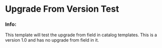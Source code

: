 # Upgrade From Version Test


### Info:

 This template will test the upgrade from field in catalog templates.  This is a version 1.0 and has no upgrade from field in it.